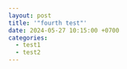 ```yaml
---
layout: post
title: '"fourth test"'
date: 2024-05-27 10:15:00 +0700
categories:
  - test1
  - test2
---
```

